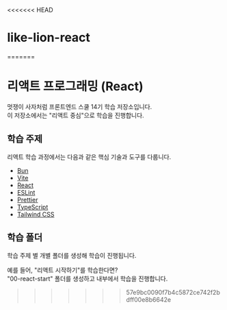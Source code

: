 <<<<<<< HEAD
# like-lion-react
=======
# 리액트 프로그래밍 (React)

멋쟁이 사자처럼 프론트엔드 스쿨 14기 학습 저장소입니다.  
이 저장소에서는 "리액트 중심"으로 학습을 진행합니다.

## 학습 주제

리액트 학습 과정에서는 다음과 같은 핵심 기술과 도구를 다룹니다.

- [Bun](https://bun.sh/)
- [Vite](https://vitejs.dev/)
- [React](https://ko.react.dev/)
- [ESLint](https://eslint.org/)
- [Prettier](https://prettier.io/)
- [TypeScript](https://www.typescriptlang.org/ko/)
- [Tailwind CSS](https://tailwindcss.com/)

## 학습 폴더

학습 주제 별 개별 폴더를 생성해 학습이 진행됩니다.

예를 들어, "리액트 시작하기"를 학습한다면?  
"00-react-start" 폴더를 생성하고 내부에서 학습을 진행합니다.
>>>>>>> 57e9bc0090f7b4c5872ce742f2bdff00e8b6642e
